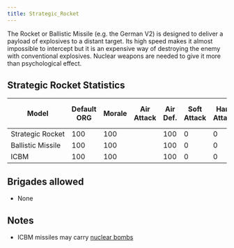 ```yaml
---
title: Strategic_Rocket
---
```

 The Rocket or Ballistic Missile (e.g. the German V2) is designed to deliver a payload of explosives to a distant target. Its high speed makes it almost impossible to intercept but it is an expensive way of destroying the enemy with conventional explosives. Nuclear weapons are needed to give it more than psychological effect.

Strategic Rocket Statistics
---------------------------

| Model | Default ORG | Morale | Air Attack | Air Def. | Soft Attack | Hard Attack | Naval Attack | Strat Attack | Surface Def | Air Detect | Surface Detect |  | Cost | Build-time | Man-power | Max Speed | Supply Cons. | Fuel Cons. | Range | Trans Cap. | Upgrade Time Factor | Upgrade Cost Factor |
| --- | --- | --- | --- | --- | --- | --- | --- | --- | --- | --- | --- | --- | --- | --- | --- | --- | --- | --- | --- | --- | --- | --- |
| Strategic Rocket | 100 | 100 |  | 100 | 0 | 0 |  | 126 | 100 |  |  |  | 1 | 40 | 0 | 5000 | 0.5 | 2 | 380 |  | 0.5 | 1.0 |
| Ballistic Missile | 100 | 100 |  | 100 | 0 | 0 |  | 180 | 100 |  |  |  | 1 | 60 | 0 | 6000 | 1 | 2.5 | 2400 |  | 0.5 | 1.0 |
| ICBM | 100 | 100 |  | 100 | 0 | 0 |  | 360 | 100 |  |  |  | 1 | 90 | 0 | 8000 | 2 | 5 | 6000 |  | 0.5 | 1.0 |

Brigades allowed
----------------

*   None

Notes
-----

*   ICBM missiles may carry [nuclear bombs](/wiki/Nuclear_Weapons "Nuclear Weapons")